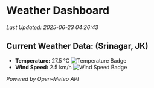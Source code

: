 
# Weather Dashboard

_Last Updated: 2025-06-23 04:26:43_

## Current Weather Data: (Srinagar, JK)
- **Temperature:** 27.5 °C ![Temperature Badge](https://img.shields.io/badge/Temperature-Medium%20Temp-green)
- **Wind Speed:** 2.5 km/h ![Wind Speed Badge](https://img.shields.io/badge/Wind%20Speed-Light%20Wind-blue)

*Powered by Open-Meteo API*
